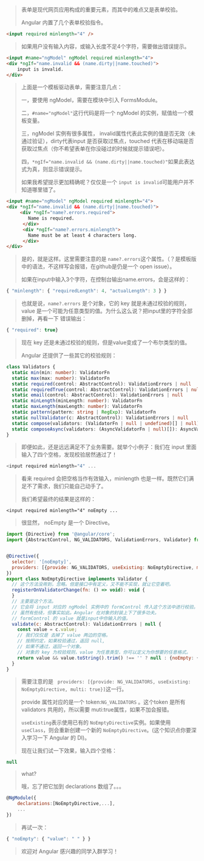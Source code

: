 > 表单是现代网页应用构成的重要元素，而其中的难点又是表单校验。
>
> Angular 内置了几个表单校验指令。

```html
<input required minlength="4" />
```

> 如果用户没有输入内容，或输入长度不足4个字符，需要做出错误提示。

```html
<input #name="ngModel" ngModel required minlength="4">
<div *ngIf="name.invalid && (name.dirty||name.touched)">
    input is invalid.
</div>
```

> 上面是一个模板驱动表单，需要注意几点：
>
> 一，要使用 ngModel，需要在模块中引入 FormsModule。
>
> 二，`#name="ngModel"`这行代码是将一个 ngModel 的实例，赋值给一个模板变量。
>
> 三，ngModel 实例有很多属性， invalid属性代表此实例的值是否无效（未通过验证），dirty代表input 是否获取过焦点，touched 代表在移动端是否获取过焦点（你不希望表单在你没碰过的时候就提示错误吧）。
>
> 四，`*ngIf="name.invalid && (name.dirty||name.touched)"`如果此表达式为真，则显示错误提示。
>
> 如果我希望提示更加精确呢？仅仅是一个 `input is invalid`可能用户并不知道哪里错了。

```html
<input #name="ngModel" ngModel required minlength="4">
<div *ngIf="name.invalid && (name.dirty||name.touched)">
     <div *ngIf="name?.errors.required">
        Name is required.
      </div>
      <div *ngIf="name?.errors.minlength">
        Name must be at least 4 characters long.
      </div>
</div>
```

> 是的，就是这样。这里需要注意的是 `name?.errors`这个属性。（？是模板版中的语法，不这样写会报错，在github是仍是一个 open issue）。
>
> 如果在input中输入3个字符，在控制台输出name.errors，会是这样的：

```js
{ "minlength": { "requiredLength": 4, "actualLength": 3 } }
```

> 也就是说，`name?.errors` 是个对象，它的 key 就是未通过校验的规则，value 是一个可能为任意类型的值。为什么这么说？把input里的字符全部删掉，再看一下 错误输出：

```js
{ "required": true}
```

> 现在 key 还是未通过校验的规则，但是value变成了一个布尔类型的值。
>
> Angular 还提供了一些其它的校验规则：

```typescript
class Validators {
  static min(min: number): ValidatorFn
  static max(max: number): ValidatorFn
  static required(control: AbstractControl): ValidationErrors | null
  static requiredTrue(control: AbstractControl): ValidationErrors | null
  static email(control: AbstractControl): ValidationErrors | null
  static minLength(minLength: number): ValidatorFn
  static maxLength(maxLength: number): ValidatorFn
  static pattern(pattern: string | RegExp): ValidatorFn
  static nullValidator(c: AbstractControl): ValidationErrors | null
  static compose(validators: (ValidatorFn | null | undefined)[] | null): ValidatorFn | null
  static composeAsync(validators: (AsyncValidatorFn | null)[]): AsyncValidatorFn | null
}
```

> 即便如此，还是远远满足不了业务需要。就举个小例子：我们在 input 里面输入了四个空格，发现校验居然通过了！

```js
<input required minlength="4" ...
```

> 看来 required 会把空格当作有效输入，minlength 也是一样。既然它们满足不了需求，我们只能自己动手了。
>
> 我们希望最终的结果是这样的：

```
<input required minlength="4" noEmpty ...
```

> 很显然， noEmpty 是一个 Directive。

```js
import {Directive} from '@angular/core';
import {AbstractControl, NG_VALIDATORS, ValidationErrors, Validator} from '@angular/forms';


@Directive({
  selector: '[noEmpty]',
  providers: [{provide: NG_VALIDATORS, useExisting: NoEmptyDirective, multi: true}]
})
export class NoEmptyDirective implements Validator {
  // 这个方法没用到，忽略。但是接口中有定义，又不能不实现，就让它空着吧。
  registerOnValidatorChange(fn: () => void): void {
  }
  // 主要是这个方法。
  // 它会将 input 对应的 ngModel 实例中的 formControl 传入这个方法中进行校验。
  // 虽然有些绕，但事实如此。Angular 在对象的封装上下了很多功夫。
  // formControl 的 value 就是input中你输入的值。
  validate(c: AbstractControl): ValidationErrors | null {
    const value = c.value;
    // 我们仅仅是 去掉了 value 两边的空格。
    // 按照约定，如果校验通过，返回 null,
    // 如果不通过，返回一个对象。
    // 对象的 key 为校验规则，value 为任意类型，你可以定义为你想要的任意格式。
    return value && value.toString().trim() !== '' ? null : {noEmpty: {value}};
  }
}

```

> 需要注意的是 ` providers: [{provide: NG_VALIDATORS, useExisting: NoEmptyDirective, multi: true}]`这一行。
>
> provide 属性对应的是一个 token:`NG_VALIDATORS` 。这个token 是所有 validators 共用的，所以需要 muti:true属性，如果不加会报错。
>
>  `useExisting`表示使用已有的 `NoEmptyDirective`实例。如果使用 `useClass`，则会重新创建一个新的 `NoEmptyDirective`。(这个知识点你要深入学习一下 Angular 的 DI)。
>
> 现在让我们试一下效果，输入四个空格：

```js
null
```

> what?
>
> 哦，忘了把它加到 declarations 数组了。。。

```js
@NgModule({
    declarations:[NoEmptyDirective,...],
    ...
})
```

> 再试一次：

```js
{ "noEmpty": { "value": " " } }
```

> 欢迎对 Angular 感兴趣的同学入群学习！